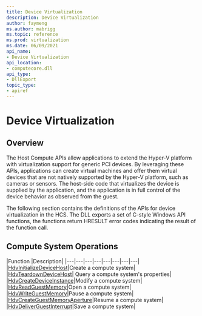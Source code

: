 ```yaml
---
title: Device Virtualization
description: Device Virtualization
author: faymeng
ms.author: mabrigg
ms.topic: reference
ms.prod: virtualization
ms.date: 06/09/2021
api_name:
- Device Virtualization
api_location:
- computecore.dll
api_type:
- DllExport
topic_type: 
- apiref
---
```

# Device Virtualization

## Overview
The Host Compute APIs allow applications to extend the Hyper-V platform with virtualization support for generic PCI devices. By leveraging these APIs, applications can create virtual machines and offer them virtual devices that are not natively supported by the Hyper-V platform, such as cameras or sensors. The host-side code that virtualizes the device is supplied by the application, and the application is in full control of the device behavior as observed from the guest.

The following section contains the definitions of the APIs for device virtualization in the HCS. The DLL exports a set of C-style Windows API functions, the functions return HRESULT error codes indicating the result of the function call.


## Compute System Operations
|Function   |Description|
|---|---|---|---|---|---|---|---|
|[HdvInitializeDeviceHost](./HdvPciDeviceInitialize.md)|Create a compute system|
|[HdvTeardownDeviceHost](./HdvTeardownDeviceHost.md)| Query a compute system's properties|
|[HdvCreateDeviceInstance](./HdvCreateDeviceInstance.md)|Modify a compute system|
|[HdvReadGuestMemory](./HdvReadGuestMemory.md)|Open a compute system|
|[HdvWriteGuestMemory](./HdvWriteGuestMemory.md)|Pause a compute system|
|[HdvCreateGuestMemoryAperture](./HdvCreateGuestMemoryAperture.md)|Resume a compute system|
|[HdvDeliverGuestInterrupt](./HdvDeliverGuestInterrupt.md)|Save a compute system|
